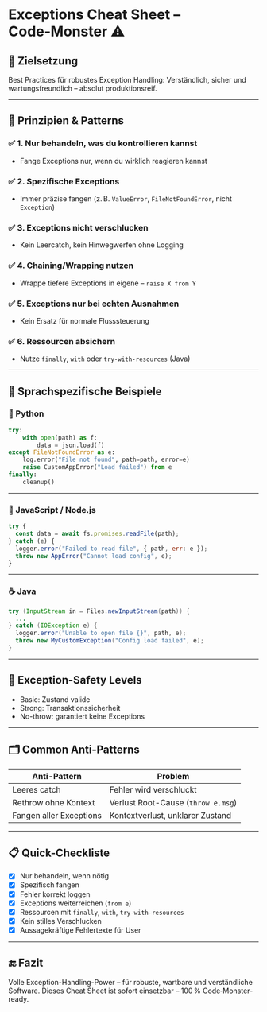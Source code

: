 
# Exceptions Cheat Sheet – Code‑Monster ⚠️

## 🎯 Zielsetzung
Best Practices für robustes Exception Handling: Verständlich, sicher und wartungsfreundlich – absolut produktionsreif.

---

## 🧠 Prinzipien & Patterns

### ✅ 1. Nur behandeln, was du kontrollieren kannst  
- Fange Exceptions nur, wenn du wirklich reagieren kannst

### ✅ 2. Spezifische Exceptions  
- Immer präzise fangen (z. B. `ValueError`, `FileNotFoundError`, nicht `Exception`)

### ✅ 3. Exceptions nicht verschlucken  
- Kein Leercatch, kein Hinwegwerfen ohne Logging

### ✅ 4. Chaining/Wrapping nutzen  
- Wrappe tiefere Exceptions in eigene – `raise X from Y`

### ✅ 5. Exceptions nur bei echten Ausnahmen  
- Kein Ersatz für normale Flusssteuerung

### ✅ 6. Ressourcen absichern  
- Nutze `finally`, `with` oder `try-with-resources` (Java)

---

## 📌 Sprachspezifische Beispiele

### 🐍 Python

```python
try:
    with open(path) as f:
        data = json.load(f)
except FileNotFoundError as e:
    log.error("File not found", path=path, error=e)
    raise CustomAppError("Load failed") from e
finally:
    cleanup()
```

---

### 🚀 JavaScript / Node.js

```js
try {
  const data = await fs.promises.readFile(path);
} catch (e) {
  logger.error("Failed to read file", { path, err: e });
  throw new AppError("Cannot load config", e);
}
```

---

### ☕ Java

```java
try (InputStream in = Files.newInputStream(path)) {
  ...
} catch (IOException e) {
  logger.error("Unable to open file {}", path, e);
  throw new MyCustomException("Config load failed", e);
}
```

---

## 🧩 Exception-Safety Levels  
- Basic: Zustand valide  
- Strong: Transaktionssicherheit  
- No-throw: garantiert keine Exceptions

---

## 🗂️ Common Anti-Patterns  

| Anti-Pattern             | Problem                              |
|--------------------------|--------------------------------------|
| Leeres catch             | Fehler wird verschluckt              |
| Rethrow ohne Kontext     | Verlust Root-Cause (`throw e.msg`)   |
| Fangen aller Exceptions  | Kontextverlust, unklarer Zustand     |

---

## 📋 Quick-Checkliste

- [x] Nur behandeln, wenn nötig  
- [x] Spezifisch fangen  
- [x] Fehler korrekt loggen  
- [x] Exceptions weiterreichen (`from e`)  
- [x] Ressourcen mit `finally`, `with`, `try-with-resources`  
- [x] Kein stilles Verschlucken  
- [x] Aussagekräftige Fehlertexte für User

---

## 🔚 Fazit
Volle Exception-Handling-Power – für robuste, wartbare und verständliche Software. Dieses Cheat Sheet ist sofort einsetzbar – 100 % Code‑Monster-ready.
